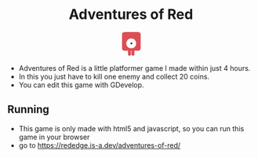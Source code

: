 <h1 align="center">Adventures of Red</h1>
<p align="center">
  <img src="/Red player_stand.png">
</p>

- Adventures of Red is a little platformer game I made within just 4 hours.
- In this you just have to kill one enemy and collect 20 coins.
- You can edit this game with GDevelop.

## Running
- This game is only made with html5 and javascript, so you can run this game in your browser
- go to https://rededge.is-a.dev/adventures-of-red/

